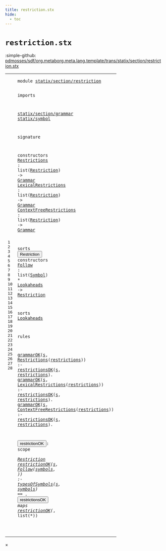```yaml
---
title: restriction.stx
hide:
  - toc
---
```


# `restriction.stx`

:simple-github: [pdmosses/sdf/org.metaborg.meta.lang.template/trans/statix/section/restriction.stx]

[pdmosses/sdf/org.metaborg.meta.lang.template/trans/statix/section/restriction.stx]: https://github.com/pdmosses/sdf/blob/master/org.metaborg.meta.lang.template/trans/statix/section/restriction.stx "The source file on GitHub"

<div class="stx"><table class="highlighttable"><tbody><tr><td class="linenos"><div class="linenodiv"><pre><span></span>1
2
3
4
5
6
7
8
9
10
11
12
13
14
15
16
17
18
19
20
21
22
23
24
25
26
27
28
</pre></div></td>
<td class="code"><pre><code><span class="keyword">module</span> <a href="../../main.stx/#statix/section/restriction_15_3" id="statix/section/restriction_1_8" title="a definition with a single reference"><span class="token sort_Id">statix/section/restriction</span></a>

<span class="keyword">imports</span>

  <a href="../grammar.stx/#statix/section/grammar_1_8" id="statix/section/grammar_5_3" title="a reference to a single-file definition"><span class="token sort_Id">statix/section/grammar</span></a>
  <a href="../../symbol.stx/#statix/symbol_1_8" id="statix/symbol_6_3" title="a reference to a single-file definition"><span class="token sort_Id">statix/symbol</span></a>

<span class="keyword">signature</span>

  <span class="keyword">constructors</span>
    <span class="cons_OpDecl"><a href="#Restrictions_22_16" id="Restrictions_11_5" title="a definition with a single reference"><span class="token sort_Id">Restrictions</span></a>            <span class="operator">:</span> <span class="keyword">list</span><span class="operator">(</span><span class="cons_SimpleSort"><a href="#Restriction_15_9" id="Restriction_11_36" title="a reference to a single-file definition"><span class="token sort_Id">Restriction</span></a></span><span class="operator">)</span> <span class="operator">-&gt;</span> <span class="cons_SimpleSort"><a href="../grammar.stx/#Grammar_9_9" id="Grammar_11_52" title="a reference to a single-file definition"><span class="token sort_Id">Grammar</span></a></span></span>
    <span class="cons_OpDecl"><a href="#LexicalRestrictions_23_16" id="LexicalRestrictions_12_5" title="a definition with a single reference"><span class="token sort_Id">LexicalRestrictions</span></a>     <span class="operator">:</span> <span class="keyword">list</span><span class="operator">(</span><span class="cons_SimpleSort"><a href="#Restriction_15_9" id="Restriction_12_36" title="a reference to a single-file definition"><span class="token sort_Id">Restriction</span></a></span><span class="operator">)</span> <span class="operator">-&gt;</span> <span class="cons_SimpleSort"><a href="../grammar.stx/#Grammar_9_9" id="Grammar_12_52" title="a reference to a single-file definition"><span class="token sort_Id">Grammar</span></a></span></span>
    <span class="cons_OpDecl"><a href="#ContextFreeRestrictions_24_16" id="ContextFreeRestrictions_13_5" title="a definition with a single reference"><span class="token sort_Id">ContextFreeRestrictions</span></a> <span class="operator">:</span> <span class="keyword">list</span><span class="operator">(</span><span class="cons_SimpleSort"><a href="#Restriction_15_9" id="Restriction_13_36" title="a reference to a single-file definition"><span class="token sort_Id">Restriction</span></a></span><span class="operator">)</span> <span class="operator">-&gt;</span> <span class="cons_SimpleSort"><a href="../grammar.stx/#Grammar_9_9" id="Grammar_13_52" title="a reference to a single-file definition"><span class="token sort_Id">Grammar</span></a></span></span>

  <span class="keyword">sorts</span> <span class="cons_SortDecl"><button class="modal-open" id="Restriction_15_9" title="a definition with multiple references" data-urls="#Restriction line 11_36, 12_36, 13_36, 16_43, 26_26"><span class="token sort_Id">Restriction</span></button></span> <span class="keyword">constructors</span>
    <span class="cons_OpDecl"><a href="#Follow_27_20" id="Follow_16_5" title="a definition with a single reference"><span class="token sort_Id">Follow</span></a> <span class="operator">:</span> <span class="keyword">list</span><span class="operator">(</span><span class="cons_SimpleSort"><a href="../../symbol.stx/#Symbol_11_9" id="Symbol_16_19" title="a reference to a single-file definition"><span class="token sort_Id">Symbol</span></a></span><span class="operator">)</span> <span class="operator">*</span> <span class="cons_SimpleSort"><a href="#Lookaheads_18_9" id="Lookaheads_16_29" title="a reference to a single-file definition"><span class="token sort_Id">Lookaheads</span></a></span> <span class="operator">-&gt;</span> <span class="cons_SimpleSort"><a href="#Restriction_15_9" id="Restriction_16_43" title="a reference to a single-file definition"><span class="token sort_Id">Restriction</span></a></span></span>

  <span class="keyword">sorts</span> <span class="cons_SortDecl"><a href="#Lookaheads_16_29" id="Lookaheads_18_9" title="a definition with a single reference"><span class="token sort_Id">Lookaheads</span></a></span>

<span class="keyword">rules</span>

  <a href="../grammar.stx/#grammarOK_16_3" id="grammarOK_22_3" title="a reference to a single-file definition"><span class="token sort_Id">grammarOK</span></a><span class="operator">(</span><span class="cons_Var"><a href="#s_22_73" id="s_22_13" title="a definition with a single reference"><span class="token sort_Id">s</span></a></span><span class="operator">,</span> <span class="cons_Op"><a href="#Restrictions_11_5" id="Restrictions_22_16" title="a reference to a single-file definition"><span class="token sort_Id">Restrictions</span></a><span class="operator">(</span><span class="cons_Var"><a href="#restrictions_22_76" id="restrictions_22_29" title="a definition with a single reference"><span class="token sort_Id">restrictions</span></a></span><span class="operator">)</span></span><span class="operator">)</span>            <span class="operator">:-</span> <a href="#restrictionsOK_28_3" id="restrictionsOK_22_58" title="a reference to a single-file definition"><span class="token sort_Id">restrictionsOK</span></a><span class="operator">(</span><span class="cons_Var"><a href="#s_22_13" id="s_22_73" title="a reference to a single-file definition"><span class="token sort_Id">s</span></a></span><span class="operator">,</span> <span class="cons_Var"><a href="#restrictions_22_29" id="restrictions_22_76" title="a reference to a single-file definition"><span class="token sort_Id">restrictions</span></a></span><span class="operator">).</span>
  <a href="../grammar.stx/#grammarOK_16_3" id="grammarOK_23_3" title="a reference to a single-file definition"><span class="token sort_Id">grammarOK</span></a><span class="operator">(</span><span class="cons_Var"><a href="#s_23_73" id="s_23_13" title="a definition with a single reference"><span class="token sort_Id">s</span></a></span><span class="operator">,</span> <span class="cons_Op"><a href="#LexicalRestrictions_12_5" id="LexicalRestrictions_23_16" title="a reference to a single-file definition"><span class="token sort_Id">LexicalRestrictions</span></a><span class="operator">(</span><span class="cons_Var"><a href="#restrictions_23_76" id="restrictions_23_36" title="a definition with a single reference"><span class="token sort_Id">restrictions</span></a></span><span class="operator">)</span></span><span class="operator">)</span>     <span class="operator">:-</span> <a href="#restrictionsOK_28_3" id="restrictionsOK_23_58" title="a reference to a single-file definition"><span class="token sort_Id">restrictionsOK</span></a><span class="operator">(</span><span class="cons_Var"><a href="#s_23_13" id="s_23_73" title="a reference to a single-file definition"><span class="token sort_Id">s</span></a></span><span class="operator">,</span> <span class="cons_Var"><a href="#restrictions_23_36" id="restrictions_23_76" title="a reference to a single-file definition"><span class="token sort_Id">restrictions</span></a></span><span class="operator">).</span>
  <a href="../grammar.stx/#grammarOK_16_3" id="grammarOK_24_3" title="a reference to a single-file definition"><span class="token sort_Id">grammarOK</span></a><span class="operator">(</span><span class="cons_Var"><a href="#s_24_73" id="s_24_13" title="a definition with a single reference"><span class="token sort_Id">s</span></a></span><span class="operator">,</span> <span class="cons_Op"><a href="#ContextFreeRestrictions_13_5" id="ContextFreeRestrictions_24_16" title="a reference to a single-file definition"><span class="token sort_Id">ContextFreeRestrictions</span></a><span class="operator">(</span><span class="cons_Var"><a href="#restrictions_24_76" id="restrictions_24_40" title="a definition with a single reference"><span class="token sort_Id">restrictions</span></a></span><span class="operator">)</span></span><span class="operator">)</span> <span class="operator">:-</span> <a href="#restrictionsOK_28_3" id="restrictionsOK_24_58" title="a reference to a single-file definition"><span class="token sort_Id">restrictionsOK</span></a><span class="operator">(</span><span class="cons_Var"><a href="#s_24_13" id="s_24_73" title="a reference to a single-file definition"><span class="token sort_Id">s</span></a></span><span class="operator">,</span> <span class="cons_Var"><a href="#restrictions_24_40" id="restrictions_24_76" title="a reference to a single-file definition"><span class="token sort_Id">restrictions</span></a></span><span class="operator">).</span>

  <button class="modal-open" id="restrictionOK_26_3" title="a definition with multiple references" data-urls="#restrictionOK line 27_3, 28_23"><span class="token sort_Id">restrictionOK</span></button><span class="operator">:</span> <span class="cons_ScopeSort"><span class="keyword">scope</span></span> <span class="operator">*</span> <span class="cons_SimpleSort"><a href="#Restriction_15_9" id="Restriction_26_26" title="a reference to a single-file definition"><span class="token sort_Id">Restriction</span></a></span>
  <a href="#restrictionOK_26_3" id="restrictionOK_27_3" title="a reference to a single-file definition"><span class="token sort_Id">restrictionOK</span></a><span class="operator">(</span><span class="cons_Var"><a href="#s_27_58" id="s_27_17" title="a definition with a single reference"><span class="token sort_Id">s</span></a></span><span class="operator">,</span> <span class="cons_Op"><a href="#Follow_16_5" id="Follow_27_20" title="a reference to a single-file definition"><span class="token sort_Id">Follow</span></a><span class="operator">(</span><span class="cons_Var"><a href="#symbols_27_61" id="symbols_27_27" title="a definition with a single reference"><span class="token sort_Id">symbols</span></a></span><span class="operator">,</span> <span class="operator">_)</span></span><span class="operator">)</span> <span class="operator">:-</span> <a href="../../symbol.stx/#typesOfSymbols_77_3" id="typesOfSymbols_27_43" title="a reference to a single-file definition"><span class="token sort_Id">typesOfSymbols</span></a><span class="operator">(</span><span class="cons_Var"><a href="#s_27_17" id="s_27_58" title="a reference to a single-file definition"><span class="token sort_Id">s</span></a></span><span class="operator">,</span> <span class="cons_Var"><a href="#symbols_27_27" id="symbols_27_61" title="a reference to a single-file definition"><span class="token sort_Id">symbols</span></a></span><span class="operator">)</span> <span class="operator">==</span> <span class="operator">_.</span>
  <button class="modal-open" id="restrictionsOK_28_3" title="a definition with multiple references" data-urls="#restrictionsOK line 22_58, 23_58, 24_58"><span class="token sort_Id">restrictionsOK</span></button> <span class="keyword">maps</span> <a href="#restrictionOK_26_3" id="restrictionOK_28_23" title="a reference to a single-file definition"><span class="token sort_Id">restrictionOK</span></a><span class="operator">(*,</span> <span class="keyword">list</span><span class="operator">(*))</span>

</code></pre></td></tr></tbody></table></div>

<div id="modal">
  <div id="modal-content">
    <span id="modal-close">&times;</span>
    <h2 id="modal-h2"></h2>
    <p  id="modal-p"></p>
    <ul id="modal-ul"></ul>
  </div>
</div>
